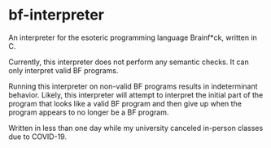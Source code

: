 # bf-interpreter
An interpreter for the esoteric programming language Brainf\*ck, written in C. 

Currently, this interpreter does not perform any semantic checks. It can only interpret valid BF programs.

Running this interpreter on non-valid BF programs results in indeterminant behavior. Likely, this interpreter will attempt to interpret the initial part of the program that looks like a valid BF program and then give up when the program appears to no longer be a BF program.

Written in less than one day while my university canceled in-person classes due to COVID-19.
